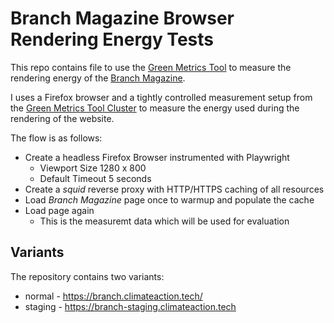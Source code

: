 # Branch Magazine Browser Rendering Energy Tests

This repo contains file to use the [Green Metrics Tool](https://github.com/green-coding-solutions/green-metrics-tool/)
to measure the rendering energy of the [Branch Magazine](https://branch.climateaction.tech/).

I uses a Firefox browser and a tightly controlled measurement setup from the [Green Metrics Tool Cluster](https://metrics.green-coding.io/cluster-status.html)
to measure the energy used during the rendering of the website.

The flow is as follows:
- Create a headless Firefox Browser instrumented with Playwright
    + Viewport Size 1280 x 800
    + Default Timeout 5 seconds
- Create a *squid* reverse proxy with HTTP/HTTPS caching of all resources
- Load *Branch Magazine* page once to warmup and populate the cache
- Load page again 
    + This is the measuremt data which will be used for evaluation

## Variants

The repository contains two variants:

- normal - https://branch.climateaction.tech/
- staging - https://branch-staging.climateaction.tech